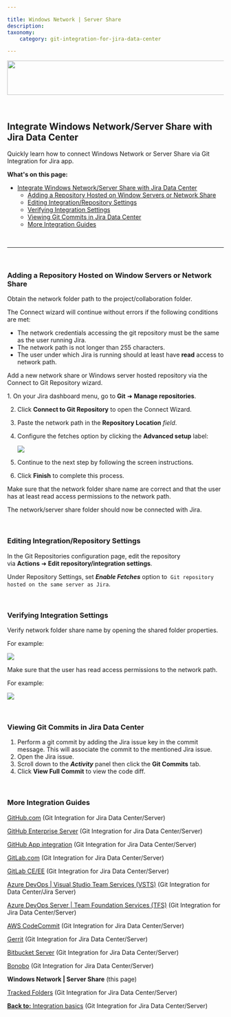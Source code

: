 ```yaml
---

title: Windows Network | Server Share
description:
taxonomy:
    category: git-integration-for-jira-data-center

---
```


<!-- integration guide -->

<img src='/wp-content/uploads/win-network-server-share-banner-logo.png' width=600 height=80 />

&nbsp;

## Integrate Windows Network/Server Share with Jira Data Center

Quickly learn how to connect Windows Network or Server Share via Git Integration for Jira app.

**What's on this page:**
- [Integrate Windows Network/Server Share with Jira Data Center](#integrate-windows-networkserver-share-with-jiradata-center)
  - [Adding a Repository Hosted on Window Servers or Network Share](#adding-a-repository-hosted-on-window-servers-or-network-share)
  - [Editing Integration/Repository Settings](#editing-integrationrepository-settings)
  - [Verifying Integration Settings](#verifying-integration-settings)
  - [Viewing Git Commits in Jira Data Center](#viewing-git-commits-in-jiradata-center)
  - [More Integration Guides](#more-integration-guides)

&nbsp;
* * *
&nbsp;

### Adding a Repository Hosted on Window Servers or Network Share

Obtain the network folder path to the project/collaboration folder.

The Connect wizard will continue without errors if the following conditions are met:

*   The network credentials accessing the git repository must be the same as the user running Jira.
*   The network path is not longer than 255 characters.
*   The user under which Jira is running should at least have **read** access to network path.

Add a new network share or Windows server hosted repository via the Connect to Git Repository wizard.

1. On your Jira dashboard menu, go to **Git** ➜ **Manage repositories**.

2. Click **Connect to Git Repository** to open the Connect Wizard.

3. Paste the network path in the **Repository Location** _field_.

4. Configure the fetches option by clicking the **Advanced setup** label:

    ![](/wp-content/uploads/gij-win-share-repo-same-server-as-jira.png)

5. Continue to the next step by following the screen instructions.

6. Click **Finish** to complete this process.

Make sure that the network folder share name are correct and that the user has at least read access permissions to the network path.

The network/server share folder should now be connected with Jira.

&nbsp;

### Editing Integration/Repository Settings

In the Git Repositories configuration page, edit the repository via **Actions** ➜ **Edit repository/integration settings**.

Under Repository Settings, set **_Enable Fetches_** option to  `Git repository hosted on the same server as Jira`.

&nbsp;

### Verifying Integration Settings

Verify network folder share name by opening the shared folder properties.

For example:

![](/wp-content/uploads/gij-win-share-folder-properties-dlg.png)

Make sure that the user has read access permissions to the network path.

For example:

![](/wp-content/uploads/gij-win-share-access-rights-check.png)

&nbsp;

### Viewing Git Commits in Jira Data Center

1.  Perform a git commit by adding the Jira issue key in the commit message. This will associate the commit to the mentioned Jira issue.
2.  Open the Jira issue.
3.  Scroll down to the **_Activity_** panel then click the **Git Commits** tab.
4.  Click **View Full Commit** to view the code diff.

&nbsp;

### More Integration Guides

[GitHub.com](/git-integration-for-jira-data-center/gitHub-gij-self-managed) (Git Integration for Jira Data Center/Server)

[GitHub Enterprise Server](/git-integration-for-jira-data-center/gitHub-Enterprise-Server-gij-self-managed) (Git Integration for Jira Data Center/Server)

[GitHub App integration](/git-integration-for-jira-data-center/github-app-integration-gij-self-managed) (Git Integration for Jira Data Center/Server)

[GitLab.com](/git-integration-for-jira-data-center/gitLab-gij-self-managed) (Git Integration for Jira Data Center/Server)

[GitLab CE/EE](/git-integration-for-jira-data-center/gitLab-com-CE-EE-gijsm-gij-self-managed) (Git Integration for Jira Data Center/Server)

[Azure DevOps \| Visual Studio Team Services (VSTS)](/git-integration-for-jira-data-center/azure-DevOps-Visual-Studio-Team-Services-(VSTS)-gij-self-managed) (Git Integration for Data Center/Jira Server)

[Azure DevOps Server \| Team Foundation Services (TFS)](/git-integration-for-jira-data-center/azure-DevOps-Server-Team-Foundation-Services-(TFS)-gij-self-managed) (Git Integration for Jira Data Center/Server)

[AWS CodeCommit](/git-integration-for-jira-data-center/aws-codecommit-gij-self-managed) (Git Integration for Jira Data Center/Server)

[Gerrit](/git-integration-for-jira-data-center/gerrit-gij-self-managed) (Git Integration for Jira Data Center/Server)

[Bitbucket Server](/git-integration-for-jira-data-center/Bitbucket-Server-gij-self-managed) (Git Integration for Jira Data Center/Server)

[Bonobo](/git-integration-for-jira-data-center/bonobo-gij-self-managed) (Git Integration for Jira Data Center/Server)

**Windows Network \| Server Share** (this page)

[Tracked Folders](/git-integration-for-jira-data-center/tracked-Folders-gij-self-managed) (Git Integration for Jira Data Center/Server)

[**Back to:** Integration basics](/git-integration-for-jira-data-center/Integration-Basics-gij-self-managed) (Git Integration for Jira Data Center/Server)



